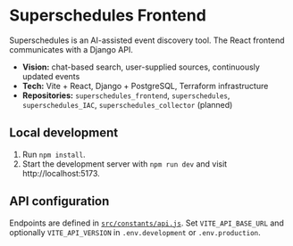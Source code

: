 # Superschedules Frontend

Superschedules is an AI-assisted event discovery tool. The React frontend communicates with a Django API.

- **Vision:** chat-based search, user-supplied sources, continuously updated events
- **Tech:** Vite + React, Django + PostgreSQL, Terraform infrastructure
- **Repositories:** `superschedules_frontend`, `superschedules`, `superschedules_IAC`, `superschedules_collector` (planned)

## Local development

1. Run `npm install`.
2. Start the development server with `npm run dev` and visit http://localhost:5173.

## API configuration

Endpoints are defined in [`src/constants/api.js`](src/constants/api.js).
Set `VITE_API_BASE_URL` and optionally `VITE_API_VERSION` in `.env.development` or `.env.production`.
